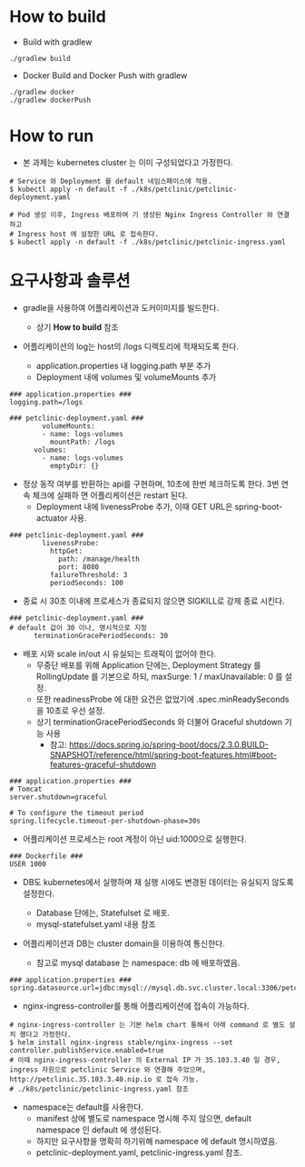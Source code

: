 # How to build 

* Build with gradlew

```
./gradlew build
```

* Docker Build and Docker Push with gradlew

```
./gradlew docker
./gradlew dockerPush
```

# How to run

* 본 과제는 kubernetes cluster 는 이미 구성되었다고 가정한다. 

```
# Service 와 Deployment 를 default 네임스페이스에 적용. 
$ kubectl apply -n default -f ./k8s/petclinic/petclinic-deployment.yaml

# Pod 생성 이후, Ingress 배포하여 기 생성된 Nginx Ingress Controller 와 연결하고 
# Ingress host 에 설정한 URL 로 접속한다. 
$ kubectl apply -n default -f ./k8s/petclinic/petclinic-ingress.yaml
```

# 요구사항과 솔루션

* gradle을 사용하여 어플리케이션과 도커이미지를 빌드한다.
  * 상기 **How to build** 참조

* 어플리케이션의 log는 host의 /logs 디렉토리에 적재되도록 한다.
  * application.properties 내 logging.path 부분 추가
  * Deployment 내에 volumes 및 volumeMounts 추가 

```
### application.properties ###
logging.path=/logs
```
```
### petclinic-deployment.yaml ###
        volumeMounts:
        - name: logs-volumes
          mountPath: /logs
      volumes:
        - name: logs-volumes
          emptyDir: {}
```

* 정상 동작 여부를 반환하는 api를 구현하며, 10초에 한번 체크하도록 한다. 3번 연속 체크에 실패하
면 어플리케이션은 restart 된다.
  * Deployment 내에 livenessProbe 추가, 이때 GET URL은 spring-boot-actuator 사용. 

```
### petclinic-deployment.yaml ###
        livenessProbe:
          httpGet:
            path: /manage/health
            port: 8080
          failureThreshold: 3
          periodSeconds: 100
```

* 종료 시 30초 이내에 프로세스가 종료되지 않으면 SIGKILL로 강제 종료 시킨다.

```
### petclinic-deployment.yaml ###
# default 값이 30 이나, 명시적으로 지정
      terminationGracePeriodSeconds: 30
```

* 배포 시와 scale in/out 시 유실되는 트래픽이 없어야 한다.
  * 무중단 배포를 위해 Application 단에는, Deployment Strategy 를 RollingUpdate 를 기본으로 하되, maxSurge: 1 / maxUnavailable: 0 를 설정. 
  * 또한 readinessProbe 에 대한 요건은 없었기에 .spec.minReadySeconds 을 10초로 우선 설정. 
  * 상기 terminationGracePeriodSeconds 와 더불어 Graceful shutdown 기능 사용
    * 참고: https://docs.spring.io/spring-boot/docs/2.3.0.BUILD-SNAPSHOT/reference/html/spring-boot-features.html#boot-features-graceful-shutdown 

```
### application.properties ###
# Tomcat
server.shutdown=graceful

# To configure the timeout period
spring.lifecycle.timeout-per-shutdown-phase=30s 
```

* 어플리케이션 프로세스는 root 계정이 아닌 uid:1000으로 실행한다.

```
### Dockerfile ###
USER 1000
```

* DB도 kubernetes에서 실행하며 재 실행 시에도 변경된 데이터는 유실되지 않도록 설정한다.
  * Database 단에는, Statefulset 로 배포. 
  * mysql-statefulset.yaml 내용 참조

* 어플리케이션과 DB는 cluster domain을 이용하여 통신한다.
  * 참고로 mysql database 는 namespace: db 에 배포하였음. 

```
### application.properties ###
spring.datasource.url=jdbc:mysql://mysql.db.svc.cluster.local:3306/petclinic
```

* nginx-ingress-controller를 통해 어플리케이션에 접속이 가능하다.

```
# nginx-ingress-controller 는 기본 helm chart 통해서 아래 command 로 별도 설치 했다고 가정한다. 
$ helm install nginx-ingress stable/nginx-ingress --set controller.publishService.enabled=true
# 이때 nginx-ingress-controller 의 External IP 가 35.103.3.40 일 경우, ingress 자원으로 petclinic Service 와 연결해 주었으며, http://petclinic.35.103.3.40.nip.io 로 접속 가능. 
# ./k8s/petclinic/petclinic-ingress.yaml 참조
```

* namespace는 default를 사용한다.
  * manifest 상에 별도로 namespace 명시해 주지 않으면, default namespace 인 default 에 생성된다. 
  * 하지만 요구사항을 명확히 하기위해 namespace 에 default 명시하였음. 
  * petclinic-deployment.yaml, petclinic-ingress.yaml 참조. 
